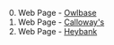 0. Web Page - [Owlbase](https://ey-owlbase-template.netlify.app/)
1. Web Page - [Calloway's](https://ey-calloways-template.netlify.app/)
2. Web Page - [Heybank](https://ey-heybank-template.netlify.app/)
